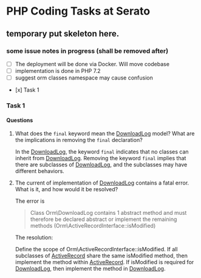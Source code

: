 # PHP Coding Tasks at Serato

## temporary put skeleton here.

### some issue notes in progress (shall be removed after)
- [ ] The deployment will be done via Docker. Will move codebase
- [ ] implementation is done in PHP 7.2
- [ ] suggest orm classes namespace may cause confusion
- \[x] Task 1

### Task 1

#### Questions
1. What does the `final` keyword mean the [DownloadLog](orm/DownloadLog.php) model? What are the implications in removing the `final` declaration?

    In the [DownloadLog](orm/DownloadLog.php), the keyword `final` indicates that no classes can inherit from [DownloadLog](orm/DownloadLog.php). Removing the keyword `final` implies that there are subclasses of [DownloadLog](orm/DownloadLog.php), and the subclasses may have different behaviors.

2. The current of implementation of [DownloadLog](orm/DownloadLog.php) contains a fatal error. What is it, and how would it be resolved?

    The error is
    > Class Orm\DownloadLog contains 1 abstract method and must therefore be declared abstract or implement the remaining methods (Orm\ActiveRecordInterface::isModified)

    The resolution:

    Define the scope of Orm\ActiveRecordInterface::isModified. If all subclasses of [ActiveRecord](orm/ActiveRecord.php) share the same isModified method, then implement the method within [ActiveRecord](orm/ActiveRecord.php). If isModified is required for [DownloadLog](orm/DownloadLog.php), then implement the method in [DownloadLog](orm/DownloadLog.php).

